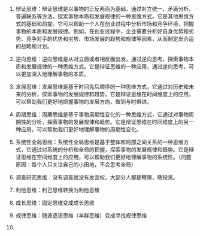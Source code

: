 
1. 辩证思维：辩证思维是以事物的正反两面为基础，通过对立统一、矛盾分析、普遍联系等方法，探索事物本质和发展规律的一种思维方式。它是其他思维方式的基础和前提。它可以帮助一个人在创业过程中分析市场和竞争环境，把握事物的本质和发展规律。例如，在创业过程中，企业需要分析好自身优势和劣势、竞争对手的优势和劣势、市场发展的趋势和规律等因素，从而制定出合适的战略和计划。

2. 逆向思维：逆向思维是从对立面或者相反面出发，通过逆向思考，探索事物本质和发展规律的一种思维方式。它是辩证思维的一种应用，通过逆向思考，可以更加深入地理解事物的本质。

3. 发展思维：发展思维是基于时间先后顺序的一种思维方式，它通过对历史和未来的分析，探索事物的发展规律和趋势。它是辩证思维在时间维度上的应用，可以帮助我们更好地把握事物的发展方向，做到与时俱进。

4. 周期思维：周期思维是基于事物周期性变化的一种思维方式，它通过对事物周期性的分析，探索事物的发展规律和趋势。它是辩证思维在时间维度上的另一种应用，可以帮助我们更好地理解事物的周期性变化。

5. 系统性全局思维：系统性全局思维是基于整体和局部之间关系的一种思维方式，它通过对系统的分析和全局的把握，探索事物的发展规律和趋势。它是辩证思维在空间维度上的应用，可以帮助我们更好地理解事物的系统性。（问题原因：每个人只关注自己的小田地，不会思考全局）

6. 调查研究思维：没有调查就没有发言权，大部分人都是瞎猜，瞎投资。

7. 利他思维：利己思维转换为利他思维

8. 成长思维：固定思维变成成长思维

9. 规律思维：随波逐流思维（羊群思维）变成寻找规律思维

10. 
